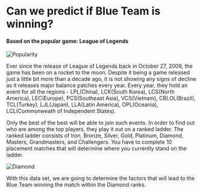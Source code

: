 # Can we predict if Blue Team is winning?
#### Based on the popular game: League of Legends

![Popularity](01.png)

Ever since the release of League of Legends back in October 27, 2009, the game has been on a rocket to the moon. Despite it being a game released just a little bit more than a decade ago, it is not showing any signs of decline as it releases major balance patches every year. Every year, they hold an event for all the regions - LPL(China), LCK(South Korea), LCS(North America), LEC(Europe), PCS(Southeast Asia), VCS(Vietnam), CBLOL(Brazil), TCL(Turkey), LJL(Japan), LLA(Latin America), OPL(Oceania), LCL(Commonweath of Independent States). 

Only the best of the best will be able to join such events. In order to find out who are among the top players, they play it out on a ranked ladder. The ranked ladder consists of Iron, Bronze, Silver, Gold, Platinum, Diamond, Masters, Grandmasters, and Challengers. You have to complete 10 placement matches that will determine where you currently stand on the ladder. 

![Diamond](dia.png)

With this data set, we are going to determine the factors that will lead to the Blue Team winning the match within the Diamond ranks.
